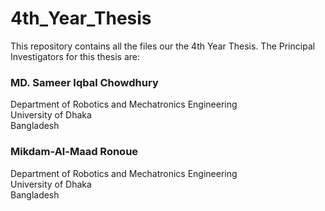 # 4th_Year_Thesis
This repository contains all the files our the 4th Year Thesis. The Principal Investigators for this thesis are:

### MD. Sameer Iqbal Chowdhury
Department of Robotics and Mechatronics Engineering  
University of Dhaka  
Bangladesh  

### Mikdam-Al-Maad Ronoue
Department of Robotics and Mechatronics Engineering  
University of Dhaka  
Bangladesh  






